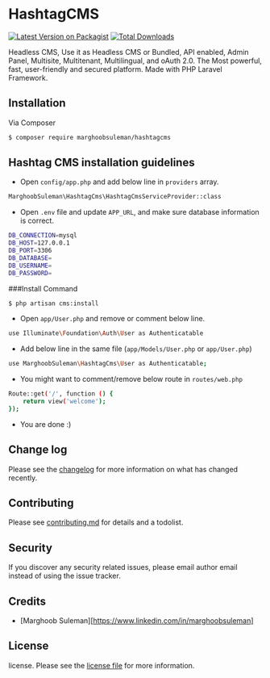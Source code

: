 # HashtagCMS

[![Latest Version on Packagist][ico-version]][link-packagist]
[![Total Downloads][ico-downloads]][link-downloads]


Headless CMS, Use it as Headless CMS or Bundled, API enabled, 
Admin Panel, Multisite, Multitenant, Multilingual, and oAuth 2.0.
The Most powerful, fast, user-friendly and secured platform. Made with PHP Laravel Framework.

## Installation

Via Composer

``` bash
$ composer require marghoobsuleman/hashtagcms
```

## Hashtag CMS installation guidelines

- Open `config/app.php` and add below line in `providers` array.
``` bash
MarghoobSuleman\HashtagCms\HashtagCmsServiceProvider::class
```
- Open `.env` file and update `APP_URL`, and make sure database information is correct.

``` bash 
DB_CONNECTION=mysql
DB_HOST=127.0.0.1
DB_PORT=3306
DB_DATABASE=
DB_USERNAME=
DB_PASSWORD=
```
###Install Command
``` bash
$ php artisan cms:install
```
- Open `app/User.php` and remove or comment below line.

``` bash
use Illuminate\Foundation\Auth\User as Authenticatable
```

- Add below line in the same file (`app/Models/User.php` or `app/User.php`)
``` bash
use MarghoobSuleman\HashtagCms\User as Authenticatable;
```
- You might want to comment/remove below route in `routes/web.php`

```bash 
Route::get('/', function () {
    return view('welcome');
});
```
- You are done :)

## Change log

Please see the [changelog](changelog.md) for more information on what has changed recently.


## Contributing

Please see [contributing.md](contributing.md) for details and a todolist.

## Security

If you discover any security related issues, please email author email instead of using the issue tracker.

## Credits

- [Marghoob Suleman][https://www.linkedin.com/in/marghoobsuleman]


## License

license. Please see the [license file](license.md) for more information.

[ico-version]: https://img.shields.io/packagist/v/marghoobsuleman/hashtagcms.svg?style=flat-square
[ico-downloads]: https://img.shields.io/packagist/dt/marghoobsuleman/hashtagcms.svg?style=flat-square
[ico-travis]: https://img.shields.io/travis/marghoobsuleman/hashtagcms/master.svg?style=flat-square
[ico-styleci]: https://styleci.io/repos/12345678/shield

[link-packagist]: https://packagist.org/packages/marghoobsuleman/hashtagcms
[link-downloads]: https://packagist.org/packages/marghoobsuleman/hashtagcms
[link-travis]: https://travis-ci.org/marghoobsuleman/hashtagcms
[link-styleci]: https://styleci.io/repos/12345678
[link-author]: https://github.com/marghoobsuleman
[link-contributors]: ../../contributors
